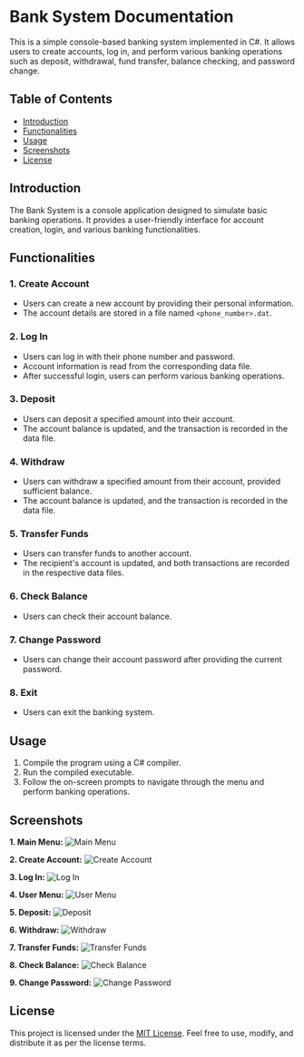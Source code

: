 # Bank System Documentation

This is a simple console-based banking system implemented in C#. It allows users to create accounts, log in, and perform various banking operations such as deposit, withdrawal, fund transfer, balance checking, and password change.

## Table of Contents
- [Introduction](#introduction)
- [Functionalities](#functionalities)
- [Usage](#usage)
- [Screenshots](#screenshots)
- [License](#license)

## Introduction

The Bank System is a console application designed to simulate basic banking operations. It provides a user-friendly interface for account creation, login, and various banking functionalities.

## Functionalities

### 1. Create Account
   - Users can create a new account by providing their personal information.
   - The account details are stored in a file named `<phone_number>.dat`.

### 2. Log In
   - Users can log in with their phone number and password.
   - Account information is read from the corresponding data file.
   - After successful login, users can perform various banking operations.

### 3. Deposit
   - Users can deposit a specified amount into their account.
   - The account balance is updated, and the transaction is recorded in the data file.

### 4. Withdraw
   - Users can withdraw a specified amount from their account, provided sufficient balance.
   - The account balance is updated, and the transaction is recorded in the data file.

### 5. Transfer Funds
   - Users can transfer funds to another account.
   - The recipient's account is updated, and both transactions are recorded in the respective data files.

### 6. Check Balance
   - Users can check their account balance.

### 7. Change Password
   - Users can change their account password after providing the current password.

### 8. Exit
   - Users can exit the banking system.

## Usage

1. Compile the program using a C# compiler.
2. Run the compiled executable.
3. Follow the on-screen prompts to navigate through the menu and perform banking operations.

## Screenshots

**1. Main Menu:**
![Main Menu](screenshots/main_menu.png)

**2. Create Account:**
![Create Account](screenshots/create_account.png)

**3. Log In:**
![Log In](screenshots/login.png)

**4. User Menu:**
![User Menu](screenshots/user_menu.png)

**5. Deposit:**
![Deposit](screenshots/deposit.png)

**6. Withdraw:**
![Withdraw](screenshots/withdraw.png)

**7. Transfer Funds:**
![Transfer Funds](screenshots/transfer_funds.png)

**8. Check Balance:**
![Check Balance](screenshots/check_balance.png)

**9. Change Password:**
![Change Password](screenshots/change_password.png)

## License

This project is licensed under the [MIT License](LICENSE). Feel free to use, modify, and distribute it as per the license terms.
